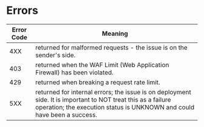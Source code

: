 # Errors

Error Code | Meaning
---------- | -------
4XX | returned for malformed requests - the issue is on the sender's side.
403 | returned when the WAF Limit (Web Application Firewall) has been violated.
429 | returned when breaking a request rate limit.
5XX | returned for internal errors; the issue is on deployment side. It is important to NOT treat this as a failure operation; the execution status is UNKNOWN and could have been a success.
